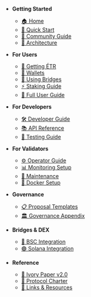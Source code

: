 <!-- Sidebar Navigation -->

* **Getting Started**
  * [🏠 Home](/)
  * [🚀 Quick Start](GETTING_STARTED.md)
  * [👥 Community Guide](COMMUNITY_GUIDE.md)
  * [📐 Architecture](architecture.md)

* **For Users**
  * [💱 Getting ÉTR](getting-etr.md)
  * [📱 Wallets](wallets.md)
  * [🌉 Using Bridges](bridges.md)
  * [⚡ Staking Guide](staking.md)
  * [📖 Full User Guide](USER_GUIDE.md)

* **For Developers**
  * [🛠️ Developer Guide](DEVELOPER_GUIDE.md)
  * [📚 API Reference](API_REFERENCE.md)
  * [🧪 Testing Guide](testing.md)

* **For Validators**
  * [⚙️ Operator Guide](OPERATOR_GUIDE.md)
  * [📊 Monitoring Setup](MONITORING_GUIDE.md)
  * [🔧 Maintenance](maintenance.md)
  * [🐳 Docker Setup](docker.md)

* **Governance**
  * [📋 Proposal Templates](proposal-templates.md)
  * [🏛️ Governance Appendix](specifications/governance-appendix.md)

* **Bridges & DEX**
  * [🔗 BSC Integration](bridges.md)
  * [🟣 Solana Integration](solana-integration.md)

* **Reference**
  * [📄 Ivory Paper v2.0](specifications/ivory-paper.md)
  * [📜 Protocol Charter](specifications/protocol-charter.md)
  * [🔗 Links & Resources](links.md)
